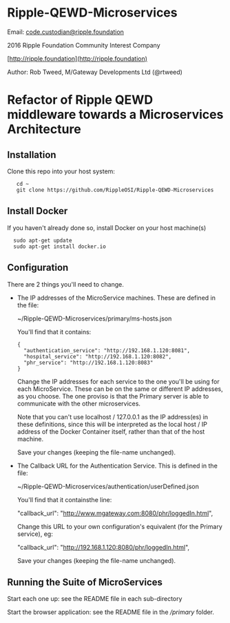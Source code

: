 # Ripple-QEWD-Microservices

Email: <code.custodian@ripple.foundation>

2016 Ripple Foundation Community Interest Company 

[http://ripple.foundation](http://ripple.foundation)

Author: Rob Tweed, M/Gateway Developments Ltd (@rtweed)

# Refactor of Ripple QEWD middleware towards a Microservices Architecture

## Installation

Clone this repo into your host system:

       cd ~
       git clone https://github.com/RippleOSI/Ripple-QEWD-Microservices


## Install Docker

If you haven't already done so, install Docker on your host machine(s)

      sudo apt-get update
      sudo apt-get install docker.io

## Configuration

There are 2 things you'll need to change.

- The IP addresses of the MicroService machines.  These are defined in the file:


     ~/Ripple-QEWD-Microservices/primary/ms-hosts.json

  You'll find that it contains:

      {
        "authentication_service": "http://192.168.1.120:8081",
        "hospital_service": "http://192.168.1.120:8082",
        "phr_service": "http://192.168.1.120:8083"
      }

  Change the IP addresses for each service to the one you'll be using for each MicroService.  These can be on the same or different IP addresses, as you choose.  The one proviso is that the Primary server is able to communicate with the other microservices.

  Note that you can't use localhost / 127.0.0.1 as the IP address(es) in these definitions, since this will be interpreted as the local host / IP address of the Docker Container itself, rather than that of the host machine.

  Save your changes (keeping the file-name unchanged).


- The Callback URL for the Authentication Service.  This is defined in the file:

     ~/Ripple-QEWD-Microservices/authentication/userDefined.json

  You'll find that it containsthe line:

    "callback_url": "http://www.mgateway.com:8080/phr/loggedIn.html",

  Change this URL to your own configuration's equivalent (for the Primary service), eg:

    "callback_url": "http://192.168.1.120:8080/phr/loggedIn.html",

  Save your changes (keeping the file-name unchanged).


## Running the Suite of MicroServices

Start each one up: see the README file in each sub-directory

Start the browser application: see the README file in the */primary* folder.
